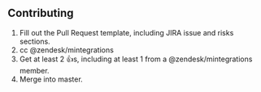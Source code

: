 ## Contributing

1. Fill out the Pull Request template, including JIRA issue and risks sections.
2. cc @zendesk/mintegrations
3. Get at least 2 :+1:s, including at least 1 from a @zendesk/mintegrations member.
4. Merge into master.